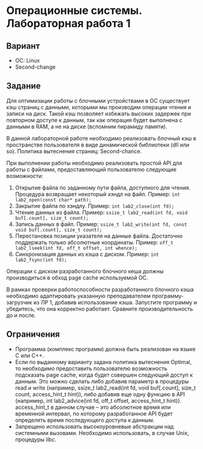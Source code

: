 # Операционные системы. Лабораторная работа 1

## Вариант
- ОС: Linux
- Second-change

## Задание
Для оптимизации работы с блочными устройствами в ОС существует кэш страниц с данными, которыми мы производим операции чтения и записи на диск. Такой кэш позволяет избежать высоких задержек при повторном доступе к данным, так как операция будет выполнена с данными в RAM, а не на диске (вспомним пирамиду памяти).

В данной лабораторной работе необходимо реализовать блочный кэш в пространстве пользователя в виде динамической библиотеки (dll или so). Политика вытеснения страниц: Second-chance.

При выполнении работы необходимо реализовать простой API для работы с файлами, предоставляющий пользователю следующие возможности:
1. Открытие файла по заданному пути файла, доступного для чтения. Процедура возвращает некоторый хэндл на файл. Пример: `int lab2_open(const char* path);`
2. Закрытие файла по хэндлу. Пример: `int lab2_close(int fd);`
3. Чтение данных из файла. Пример: `ssize_t lab2_read(int fd, void buf[.count], size_t count);`
4. Запись данных в файл. Пример: `ssize_t lab2_write(int fd, const void buf[.count], size_t count);`
5. Перестановка позиции указателя на данные файла. Достаточно поддержать только абсолютные координаты. Пример: `off_t lab2_lseek(int fd, off_t offset, int whence);`
6. Синхронизация данных из кэша с диском. Пример: `int lab2_fsync(int fd);`

Операции с диском разработанного блочного кеша должны производиться в обход page cache используемой ОС.

В рамках проверки работоспособности разработанного блочного кэша необходимо адаптировать указанную преподавателем программу-загрузчик из ЛР 1, добавив использование кэша. Запустите программу и убедитесь, что она корректно работает. Сравните производительность до и после.

## Ограничения
- Программа (комплекс программ) должна быть реализован на языке C или C++.
- Если по выданному варианту задана политика вытеснения Optimal, то необходимо предоставить пользователю возможность подсказать page cache, когда будет совершен следующий доступ к данным. Это можно сделать либо добавив параметр в процедуры read и write (например, ssize_t lab2_read(int fd, void buf[.count], size_t count, access_hint_t hint)), либо добавив еще одну функцию в API (например, int lab2_advice(int fd, off_t offset, access_hint_t hint)). access_hint_t в данном случае – это абсолютное время или временной интервал, по которому разработанное API будет определять время последующего доступа к данным.
- Запрещено использовать высокоуровневые абстракции над системными вызовами. Необходимо использовать, в случае Unix, процедуры libc.